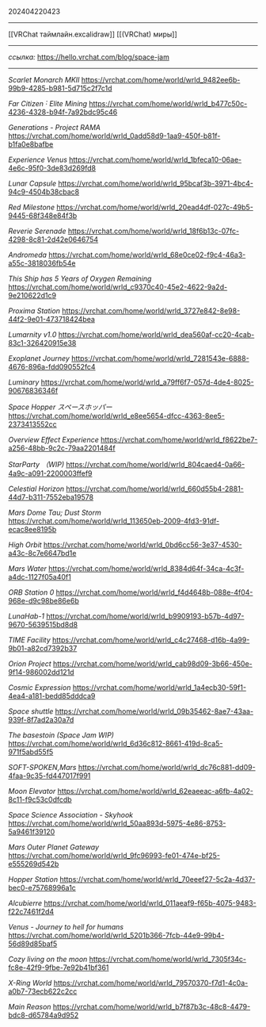 202404220423
***
[[VRChat таймлайн.excalidraw]] [[(VRChat) миры]]
***
*ссылка:*
https://hello.vrchat.com/blog/space-jam
***
*Scarlet Monarch MKII*
https://vrchat.com/home/world/wrld_9482ee6b-99b9-4285-b981-5d715c2f7c1d

*Far Citizen ˸ Elite Mining*
https://vrchat.com/home/world/wrld_b477c50c-4236-4328-b94f-7a92bdc95c46

*Generations - Project RAMA*
https://vrchat.com/home/world/wrld_0add58d9-1aa9-450f-b81f-b1fa0e8bafbe

*Experience Venus*
https://vrchat.com/home/world/wrld_1bfeca10-06ae-4e6c-95f0-3de83d269fd8

*Lunar Capsule*
https://vrchat.com/home/world/wrld_95bcaf3b-3971-4bc4-94c9-4504b38cbac8

*Red Milestone*
https://vrchat.com/home/world/wrld_20ead4df-027c-49b5-9445-68f348e84f3b

*Reverie Serenade*
https://vrchat.com/home/world/wrld_18f6b13c-07fc-4298-8c81-2d42e0646754

*Andromeda*
https://vrchat.com/home/world/wrld_68e0ce02-f9c4-46a3-a55c-3818036fb54e

*This Ship has 5 Years of Oxygen Remaining*
https://vrchat.com/home/world/wrld_c9370c40-45e2-4622-9a2d-9e210622d1c9

*Proxima Station*
https://vrchat.com/home/world/wrld_3727e842-8e98-44f2-9e01-473718424bea

*Lumarnity v1․0*
https://vrchat.com/home/world/wrld_dea560af-cc20-4cab-83c1-326420915e38

*Exoplanet Journey*
https://vrchat.com/home/world/wrld_7281543e-6888-4676-896a-fdd090552fc4

*Luminary*
https://vrchat.com/home/world/wrld_a79ff6f7-057d-4de4-8025-90676836346f

*Space Hopper スペースホッパー*
https://vrchat.com/home/world/wrld_e8ee5654-dfcc-4363-8ee5-2373413552cc

*Overview Effect Experience*
https://vrchat.com/home/world/wrld_f8622be7-a256-48bb-9c2c-79aa2201484f

*StarParty （WIP)*
https://vrchat.com/home/world/wrld_804caed4-0a66-4a9c-a091-2200003ffef9

*Celestial Horizon*
https://vrchat.com/home/world/wrld_660d55b4-2881-44d7-b311-7552eba19578

*Mars Dome Tau; Dust Storm*
https://vrchat.com/home/world/wrld_113650eb-2009-4fd3-91df-ecac8ee8195b

*High Orbit*
https://vrchat.com/home/world/wrld_0bd6cc56-3e37-4530-a43c-8c7e6647bd1e

*Mars Water*
https://vrchat.com/home/world/wrld_8384d64f-34ca-4c3f-a4dc-1127f05a40f1

*ORB Station 0*
https://vrchat.com/home/world/wrld_f4d4648b-088e-4f04-968e-d9c98be86e6b

*LunaHab-1*
https://vrchat.com/home/world/wrld_b9909193-b57b-4d97-9670-5639515bd8d8

*TIME Facility*
https://vrchat.com/home/world/wrld_c4c27468-d16b-4a99-9b01-a82cd7392b37

*Orion Project*
https://vrchat.com/home/world/wrld_cab98d09-3b66-450e-9f14-986002dd121d

*Cosmic Expression*
https://vrchat.com/home/world/wrld_1a4ecb30-59f1-4ea4-a181-bedd85dddca9

*Space shuttle*
https://vrchat.com/home/world/wrld_09b35462-8ae7-43aa-939f-8f7ad2a30a7d

*The basestoin (Space Jam WIP)*
https://vrchat.com/home/world/wrld_6d36c812-8661-419d-8ca5-971f5abd55f5

*SOFT-SPOKEN‚Mars*
https://vrchat.com/home/world/wrld_dc76c881-dd09-4faa-9c35-fd447017f991

*Moon Elevator*
https://vrchat.com/home/world/wrld_62eaeeac-a6fb-4a02-8c11-f9c53c0dfcdb

*Space Science Association - Skyhook*
https://vrchat.com/home/world/wrld_50aa893d-5975-4e86-8753-5a9461f39120

*Mars Outer Planet Gateway*
https://vrchat.com/home/world/wrld_9fc96993-fe01-474e-bf25-e555269d542b

*Hopper Station*
https://vrchat.com/home/world/wrld_70eeef27-5c2a-4d37-bec0-e75768996a1c

*Alcubierre*
https://vrchat.com/home/world/wrld_011aeaf9-f65b-4075-9483-f22c7461f2d4

*Venus - Journey to hell for humans*
https://vrchat.com/home/world/wrld_5201b366-7fcb-44e9-99b4-56d89d85baf5

*Cozy living on the moon*
https://vrchat.com/home/world/wrld_7305f34c-fc8e-42f9-9fbe-7e92b41bf361

*X-Ring World*
https://vrchat.com/home/world/wrld_79570370-f7d1-4c0a-a0b7-73ecb622c2cc

*Main Reason*
https://vrchat.com/home/world/wrld_b7f87b3c-48c8-4479-bdc8-d65784a9d952